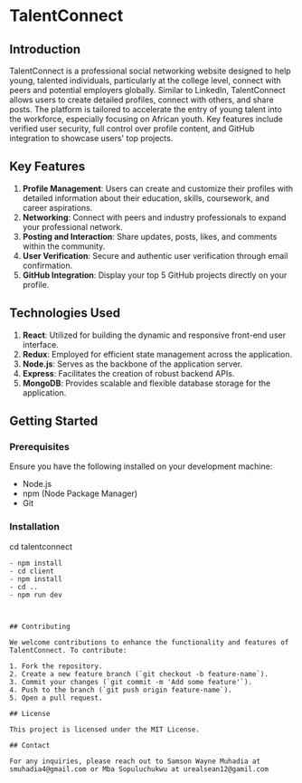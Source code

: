 
# TalentConnect

## Introduction

TalentConnect is a professional social networking website designed to help young, talented individuals, particularly at the college level, connect with peers and potential employers globally. Similar to LinkedIn, TalentConnect allows users to create detailed profiles, connect with others, and share posts. The platform is tailored to accelerate the entry of young talent into the workforce, especially focusing on African youth. Key features include verified user security, full control over profile content, and GitHub integration to showcase users' top projects.

## Key Features

1. **Profile Management**: Users can create and customize their profiles with detailed information about their education, skills, coursework, and career aspirations.
2. **Networking**: Connect with peers and industry professionals to expand your professional network.
3. **Posting and Interaction**: Share updates, posts, likes, and comments within the community.
4. **User Verification**: Secure and authentic user verification through email confirmation.
5. **GitHub Integration**: Display your top 5 GitHub projects directly on your profile.

## Technologies Used

1. **React**: Utilized for building the dynamic and responsive front-end user interface.
2. **Redux**: Employed for efficient state management across the application.
3. **Node.js**: Serves as the backbone of the application server.
4. **Express**: Facilitates the creation of robust backend APIs.
5. **MongoDB**: Provides scalable and flexible database storage for the application.

## Getting Started

### Prerequisites

Ensure you have the following installed on your development machine:

- Node.js
- npm (Node Package Manager)
- Git

### Installation
   cd talentconnect
   ```
  - npm install
  - cd client
  - npm install
  - cd ..
  - npm run dev



## Contributing

We welcome contributions to enhance the functionality and features of TalentConnect. To contribute:

1. Fork the repository.
2. Create a new feature branch (`git checkout -b feature-name`).
3. Commit your changes (`git commit -m 'Add some feature'`).
4. Push to the branch (`git push origin feature-name`).
5. Open a pull request.

## License

This project is licensed under the MIT License.

## Contact

For any inquiries, please reach out to Samson Wayne Muhadia at smuhadia4@gmail.com or Mba Sopuluchukwu at urealsean12@gamil.com
